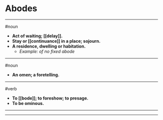 # Abodes
---
#noun
- **Act of waiting; [[delay]].**
- **Stay or [[continuance]] in a place; sojourn.**
- **A residence, dwelling or habitation.**
	- _Example: of no fixed abode_
---
#noun
- **An omen; a foretelling.**
---
#verb
- **To [[bode]]; to foreshow; to presage.**
- **To be ominous.**
---
---
